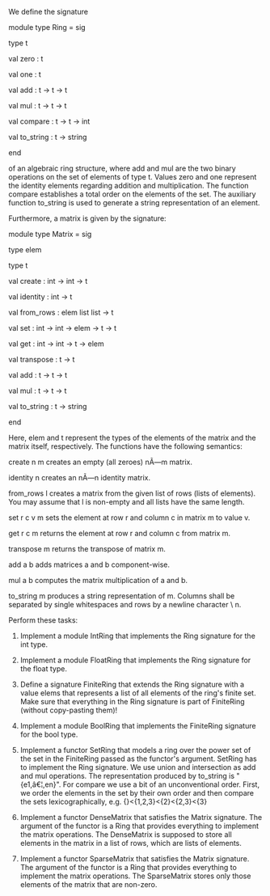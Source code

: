 ﻿We define the signature

module type Ring = sig

type t

val zero : t

val one : t

val add : t -> t -> t

val mul : t -> t -> t

val compare : t -> t -> int

val to\_string : t -> string

end

of an algebraic ring structure, where add and mul are the two binary operations on the set of elements of type t. Values zero and one represent the identity elements regarding addition and multiplication. The function compare establishes a total order on the elements of the set. The auxiliary function to\_string is used to generate a string representation of an element.

Furthermore, a matrix is given by the signature:

module type Matrix = sig

type elem

type t

val create : int -> int -> t

val identity : int -> t

val from\_rows : elem list list -> t

val set : int -> int -> elem -> t -> t

val get : int -> int -> t -> elem

val transpose : t -> t

val add : t -> t -> t

val mul : t -> t -> t

val to\_string : t -> string

end

Here, elem and t represent the types of the elements of the matrix and the matrix itself, respectively. The functions have the following semantics:

create n m creates an empty (all zeroes) nÃ—m matrix.

identity n creates an nÃ—n identity matrix.

from\_rows l creates a matrix from the given list of rows (lists of elements). You may assume that l is non-empty and all lists have the same length.

set r c v m sets the element at row r and column c in matrix m to value v.

get r c m returns the element at row r and column c from matrix m.

transpose m returns the transpose of matrix m.

add a b adds matrices a and b component-wise.

mul a b computes the matrix multiplication of a and b.

to\_string m produces a string representation of m. Columns shall be separated by single whitespaces and rows by a newline character \ n.

Perform these tasks:

1. Implement a module IntRing that implements the Ring signature for the int type.
1. Implement a module FloatRing that implements the Ring signature for the float type.
1. Define a signature FiniteRing that extends the Ring signature with a value elems that represents a list of all elements of the ring's finite set. Make sure that everything in the Ring signature is part of FiniteRing (without copy-pasting them)!
1. Implement a module BoolRing that implements the FiniteRing signature for the bool type.
1. Implement a functor SetRing that models a ring over the power set of the set in the FiniteRing passed as the functor's argument. SetRing has to implement the Ring signature. We use union and intersection as add and mul operations. The representation produced by to\_string is "{e1,â€¦,en}". For compare we use a bit of an unconventional order. First, we order the elements in the set by their own order and then compare the sets lexicographically, e.g. {}<{1,2,3}<{2}<{2,3}<{3}

1. Implement a functor DenseMatrix that satisfies the Matrix signature. The argument of the functor is a Ring that provides everything to implement the matrix operations. The DenseMatrix is supposed to store all elements in the matrix in a list of rows, which are lists of elements.
1. Implement a functor SparseMatrix that satisfies the Matrix signature. The argument of the functor is a Ring that provides everything to implement the matrix operations. The SparseMatrix stores only those elements of the matrix that are non-zero.
